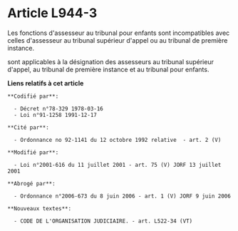 # Article L944-3

Les fonctions d'assesseur au tribunal pour enfants sont incompatibles avec celles d'assesseur au tribunal supérieur d'appel
ou au tribunal de première instance.

sont applicables à la désignation des assesseurs au tribunal supérieur d'appel, au tribunal de première instance et au
tribunal pour enfants.

**Liens relatifs à cet article**

	**Codifié par**:

	  - Décret n°78-329 1978-03-16
	  - Loi n°91-1258 1991-12-17

	**Cité par**:

	  - Ordonnance no 92-1141 du 12 octobre 1992 relative  - art. 2 (V)

	**Modifié par**:

	  - Loi n°2001-616 du 11 juillet 2001 - art. 75 (V) JORF 13 juillet 2001

	**Abrogé par**:

	  - Ordonnance n°2006-673 du 8 juin 2006 - art. 1 (V) JORF 9 juin 2006

	**Nouveaux textes**:

	  - CODE DE L'ORGANISATION JUDICIAIRE. - art. L522-34 (VT)
